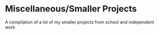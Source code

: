 # Miscellaneous/Smaller Projects
A compilation of a lot of my smaller projects from school and independent work
